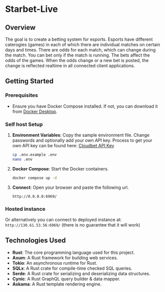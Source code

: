 # Starbet-Live

## Overview
The goal is to create a betting system for esports. Esports have different caterogies (games) in each of which there are individual matches on certain days and times. There are odds for each match, which can change during the match. You can bet only if the match is running. The bets affect the odds of the games. When the odds change or a new bet is posted, the change is reflected realtime in all connected client applications.

## Getting Started

### Prerequisites

- Ensure you have Docker Compose installed. If not, you can download it from [Docker Desktop](https://www.docker.com/products/docker-desktop).

### Self host Setup

1. **Environment Variables**: Copy the sample environment file. Change passwords and optionally add your own API key. Process to get your own API key can be found here: [Cloudbet API Key](https://www.cloudbet.com/api/)

    ```bash
    cp .env.example .env
    nano .env
    ```

2. **Docker Compose**: Start the Docker containers.

    ```bash
    docker compose up -d
    ```

3. **Connect**: Open your browser and paste the following url.

    `http://0.0.0.0:6969/`

### Hosted instance
Or alternatively you can connect to deployed instance at: `http://130.61.53.56:6969/` (there is no guarantee that it will work)

## Technologies Used

- **Rust**: The core programming language used for this project.
- **Axum**: A Rust framework for building web services.
- **Tokio**: An asynchronous runtime for Rust.
- **SQLx**: A Rust crate for compile-time checked SQL queries.
- **Serde**: A Rust crate for serializing and deserializing data structures.
- **Cynic**: A Rust GraphQL query builder & data mapper.
- **Askama**: A Rust template rendering engine.